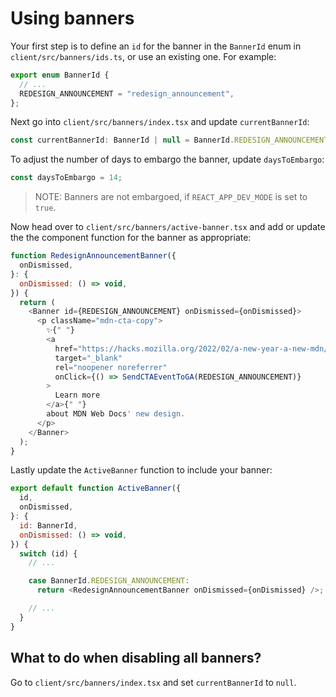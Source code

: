 # Using banners

Your first step is to define an `id` for the banner in the `BannerId` enum in
`client/src/banners/ids.ts`, or use an existing one. For example:

```js
export enum BannerId {
  // ...
  REDESIGN_ANNOUNCEMENT = "redesign_announcement",
};
```

Next go into `client/src/banners/index.tsx` and update `currentBannerId`:

```js
const currentBannerId: BannerId | null = BannerId.REDESIGN_ANNOUNCEMENT;
```

To adjust the number of days to embargo the banner, update `daysToEmbargo`:

```js
const daysToEmbargo = 14;
```

> NOTE: Banners are not embargoed, if `REACT_APP_DEV_MODE` is set to `true`.

Now head over to `client/src/banners/active-banner.tsx` and add or update the
the component function for the banner as appropriate:

```js
function RedesignAnnouncementBanner({
  onDismissed,
}: {
  onDismissed: () => void,
}) {
  return (
    <Banner id={REDESIGN_ANNOUNCEMENT} onDismissed={onDismissed}>
      <p className="mdn-cta-copy">
        ✨{" "}
        <a
          href="https://hacks.mozilla.org/2022/02/a-new-year-a-new-mdn/"
          target="_blank"
          rel="noopener noreferrer"
          onClick={() => SendCTAEventToGA(REDESIGN_ANNOUNCEMENT)}
        >
          Learn more
        </a>{" "}
        about MDN Web Docs' new design.
      </p>
    </Banner>
  );
}
```

Lastly update the `ActiveBanner` function to include your banner:

```js
export default function ActiveBanner({
  id,
  onDismissed,
}: {
  id: BannerId,
  onDismissed: () => void,
}) {
  switch (id) {
    // ...

    case BannerId.REDESIGN_ANNOUNCEMENT:
      return <RedesignAnnouncementBanner onDismissed={onDismissed} />;

    // ...
  }
}
```

## What to do when disabling all banners?

Go to `client/src/banners/index.tsx` and set `currentBannerId` to `null`.
